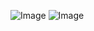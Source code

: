 ![Image](https://github.com/user-attachments/assets/868c1284-0b8e-48d4-8daa-6a85b02684d0)
![Image](https://github.com/user-attachments/assets/a1d2c2be-a407-47aa-98a6-0a13673ae219)